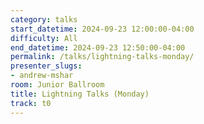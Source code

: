 ```yaml
---
category: talks
start_datetime: 2024-09-23 12:00:00-04:00
difficulty: All
end_datetime: 2024-09-23 12:50:00-04:00
permalink: /talks/lightning-talks-monday/
presenter_slugs:
- andrew-mshar
room: Junior Ballroom
title: Lightning Talks (Monday)
track: t0
---
```

